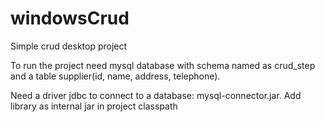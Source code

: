 # windowsCrud
Simple crud desktop project 


To run the project need mysql database with schema named as crud_step
and a table supplier(id, name, address, telephone).

Need a driver jdbc to connect to a database: mysql-connector.jar.
Add library as internal jar in project classpath


